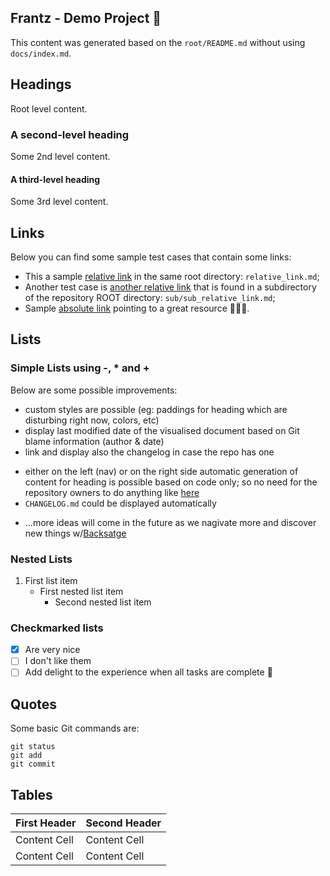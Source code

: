 ## Frantz - Demo Project 🚀

This content was generated based on the `root/README.md` without using `docs/index.md`.

## Headings
Root level content.

### A second-level heading
Some 2nd level content.

#### A third-level heading
Some 3rd level content.

## Links
Below you can find some sample test cases that contain some links:

- This a sample [relative link](relative_link.md) in the same root directory: `relative_link.md`;
- Another test case is [another relative link](sub/sub_relative_link.md) that is found in a subdirectory of the repository ROOT directory: `sub/sub_relative_link.md`;
- Sample [absolute link](https://www.dsb.dk) pointing to a great resource :bullettrain_side::train::train:.

## Lists

### Simple Lists using -, * and +
Below are some possible improvements:

- custom styles are possible (eg: paddings for heading which are disturbing right now, colors, etc)
- display last modified date of the visualised document based on Git blame information (author & date)
- link and display also the changelog in case the repo has one
* either on the left (nav) or on the right side automatic generation of content for heading is possible based on code only; so no need for the repository owners to do anything like [here](/docs/default/component/sapis-alstomic5)
* `CHANGELOG.md` could be displayed automatically
+ ...more ideas will come in the future as we nagivate more and discover new things w/[Backsatge](https://backstage.io/docs/features/techdocs/)

### Nested Lists
1. First list item
   - First nested list item
     - Second nested list item

### Checkmarked lists
- [x] Are very nice
- [ ] I don't like them
- [ ] Add delight to the experience when all tasks are complete :tada:

## Quotes
Some basic Git commands are:
```
git status
git add
git commit
```

## Tables
| First Header  | Second Header |
| ------------- | ------------- |
| Content Cell  | Content Cell  |
| Content Cell  | Content Cell  |
